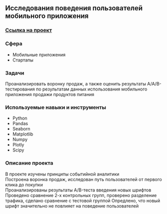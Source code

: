 ## Исследования поведения пользователей мобильного приложения

### [Ссылка на проект](https://github.com/Jkmuf2022/ya_practicum_da/blob/main/09-voronka-prodazh-prilozheniya/9-voronka-prodazh-prilozheniya.ipynb)

### Сфера
* Мобильные приложения
* Стартапы

### Задачи
Проанализировать воронку продаж, а также оценить результаты A/A/B-тестирования по результатам данных использования мобильного приложения продажи продуктов питания 

### Используемые навыки и инструменты
* Python 
* Pandas
* Seaborn
* Matplotlib
* Numpy 
* Plotly 
* Scipy

### Описание проекта
В проекте изучены принципы событийной аналитики  
Построена воронка продаж, исследован путь пользователей от первого клика до покупки  
Проанализированы результаты A/B-теста введения новых шрифтов  
Проведено сравнение 2-х контрольных групп, проверено разделение трафика, сделано сравнение с тестовой группой
Опредлено, что новый шрифт значительно не повлияет на поведение пользователей
